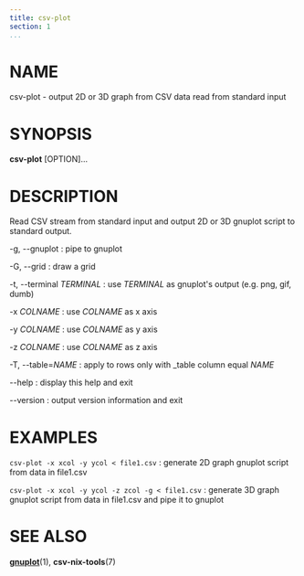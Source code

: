 ```yaml
---
title: csv-plot
section: 1
...
```


# NAME #

csv-plot - output 2D or 3D graph from CSV data read from standard input

# SYNOPSIS #

**csv-plot** [OPTION]...

# DESCRIPTION #

Read CSV stream from standard input and output 2D or 3D gnuplot script to
standard output.


-g, \--gnuplot
:   pipe to gnuplot

-G, \--grid
:   draw a grid

-t, \--terminal *TERMINAL*
:   use *TERMINAL* as gnuplot's output (e.g. png, gif, dumb)

-x *COLNAME*
:   use *COLNAME* as x axis

-y *COLNAME*
:   use *COLNAME* as y axis

-z *COLNAME*
:   use *COLNAME* as z axis

-T, \--table=*NAME*
:   apply to rows only with _table column equal *NAME*

\--help
:   display this help and exit

\--version
:   output version information and exit

# EXAMPLES #

`csv-plot -x xcol -y ycol < file1.csv`
:   generate 2D graph gnuplot script from data in file1.csv

`csv-plot -x xcol -y ycol -z zcol -g < file1.csv`
:   generate 3D graph gnuplot script from data in file1.csv and pipe it to gnuplot

# SEE ALSO #

**[gnuplot](https://linux.die.net/man/1/gnuplot)**(1),
**csv-nix-tools**(7)
